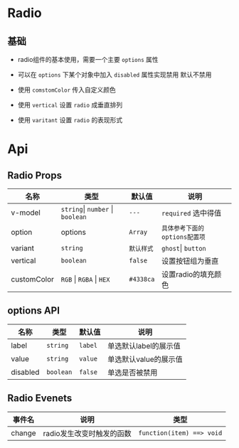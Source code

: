 # Radio

## 基础

* radio组件的基本使用，需要一个主要 `options` 属性
<preview path="./src/basic.vue" title="基本使用"></preview>

* 可以在 `options` 下某个对象中加入 `disabled` 属性实现禁用 默认不禁用
<preview path="./src/disabled.vue" title="禁用"></preview>

* 使用 `comstomColor` 传入自定义颜色
<preview path="./src/custom.vue" title="表现形式"></preview>

* 使用 `vertical` 设置 `radio` 成垂直排列
<preview path="./src/vertial.vue"></preview>

* 使用 `varitant` 设置 `radio` 的表现形式  
<preview path="./src/variant.vue" title="表现形式"></preview>


# Api

## Radio Props
| 名称        | 类型                             | 默认值     | 说明                          |
| ----------- | -------------------------------- | ---------- | ----------------------------- |
| v-model     | `string`\| `number` \| `boolean` | `---`      | `required` 选中得值           |
| option      | options                          | `Array`    | `具体参考下面的options配置项` |
| variant     | `string`                         | `默认样式` | `ghost`\| `button `           |
| vertical    | `boolean`                        | `false`    | 设置按钮组为垂直              |
| customColor | `RGB` \| `RGBA` \| `HEX`         | `#4338ca`  | 设置radio的填充颜色           |

## options API 
| 名称     | 类型      | 默认值  | 说明                  |
| -------- | --------- | ------- | --------------------- |
| label    | `string`  | `label` | 单选默认label的展示值 |
| value    | `string`  | `value` | 单选默认value的展示值 |
| disabled | `boolean` | `false` | 单选是否被禁用        |

## Radio Evenets 

| 事件名 | 说明                      | 类型                      |
| ------ | ------------------------- | ------------------------- |
| change | radio发生改变时触发的函数 | `function(item) ==> void` |
